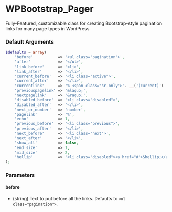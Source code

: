 WPBootstrap_Pager
=================

Fully-Featured, customizable class for creating Bootstrap-style pagination links for many page types in WordPress

### Default Arguments

```php
$defaults = array(
	'before'           => '<ul class="pagination">',
	'after'            => '</ul>',
	'link_before'      => '<li>',
	'link_after'       => '</li>',
	'current_before'   => '<li class="active">',
	'current_after'    => '</li>',
	'currentlink'      => '% <span class="sr-only">'. __('(current)') . '</span>',
	'previouspagelink' => '&laquo;',
	'nextpagelink'     => '&raquo;',
	'disabled_before'  => '<li class="disabled">',
	'disabled_after'   => '</li>',
	'next_or_number'   => 'number',
	'pagelink'         => '%',
	'echo'             => 1,
	'previous_before'  => '<li class="previous">',
	'previous_after'   => '</li>',
	'next_before'      => '<li class="next">',
	'next_after'       => '</li>',
	'show_all'         => false,
	'end_size'         => 1,
	'mid_size'         => 2,
	'hellip'           => '<li class="disabled"><a href="#">&hellip;</a></li>',
);
```

### Parameters

#### before

* (string) Text to put before all the links. Defaults to `<ul class="pagination">`.
